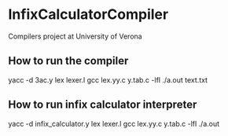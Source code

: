 # InfixCalculatorCompiler
Compilers project at University of Verona

## How to run the compiler
yacc -d 3ac.y
lex lexer.l
gcc lex.yy.c y.tab.c -lfl
./a.out text.txt

## How to run infix calculator interpreter
yacc -d infix_calculator.y
lex lexer.l
gcc lex.yy.c y.tab.c -lfl
./a.out
